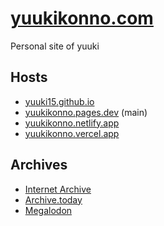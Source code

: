 # [yuukikonno.com](https://yuukikonno.com/)

Personal site of yuuki

## Hosts

* [yuuki15.github.io](https://yuuki15.github.io/)
* [yuukikonno.pages.dev](https://yuukikonno.pages.dev/) (main)
* [yuukikonno.netlify.app](https://yuukikonno.netlify.app/)
* [yuukikonno.vercel.app](https://yuukikonno.vercel.app/)

## Archives

* [Internet Archive](https://web.archive.org/web/*/https://yuukikonno.com/)
* [Archive.today](https://archive.today/https://yuukikonno.com/)
* [Megalodon](https://gyo.tc/https://yuukikonno.com/)
